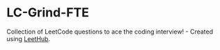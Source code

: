 # LC-Grind-FTE
Collection of LeetCode questions to ace the coding interview! - Created using [LeetHub](https://github.com/QasimWani/LeetHub).
